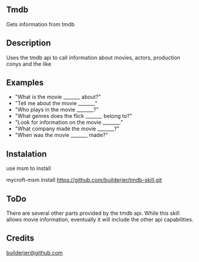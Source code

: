 ## Tmdb
Gets information from tmdb

## Description
Uses the tmdb api to call information about movies, actors, production conys and the like

## Examples
 - "What is the movie _______ about?"
 - "Tell me about the movie _______"
 - "Who plays in the movie _______?"
 - "What genres does the flick _______ belong to?"
 - "Look for information on the movie _______."
 - "What company made the movie _______?"
 - "When was the movie _______ made?"

## Instalation
use msm to install

mycroft-msm install https://github.com/builderjer/tmdb-skill.git

## ToDo
There are several other parts provided by the tmdb api.  While this skill allows movie information, eventually it will include the other api capabilities.

## Credits
builderjer@github.com
